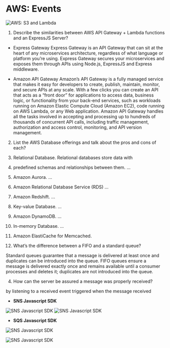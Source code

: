 # AWS: Events

![AWS: S3 and Lambda](https://d2908q01vomqb2.cloudfront.net/1b6453892473a467d07372d45eb05abc2031647a/2017/06/21/Step_Functions_S3_Bucket_Arch-1.png)

1. Describe the similarities between AWS API Gateway + Lambda functions and an ExpressJS Server?

* Express Gateway
Express Gateway is an API Gateway that can sit at the heart of any microservices architecture, regardless of what language or platform you’re using. Express Gateway secures your microservices and exposes them through APIs using Node.js, ExpressJS and Express middleware.

* Amazon API Gateway
Amazon’s API Gateway is a fully managed service that makes it easy for developers to create, publish, maintain, monitor, and secure APIs at any scale. With a few clicks you can create an API that acts as a “front door” for applications to access data, business logic, or functionality from your back-end services, such as workloads running on Amazon Elastic Compute Cloud (Amazon EC2), code running on AWS Lambda, or any Web application. Amazon API Gateway handles all the tasks involved in accepting and processing up to hundreds of thousands of concurrent API calls, including traffic management, authorization and access control, monitoring, and API version management.

2. List the AWS Database offerings and talk about the pros and cons of each?

1. Relational Database. Relational databases store data with 
2. predefined schemas and relationships between them. ...
3. Amazon Aurora. ...
4. Amazon Relational Database Service (RDS) ...
5. Amazon Redshift. ...
6. Key-value Database. ...
7. Amazon DynamoDB. ...
8. In-memory Database. ...
9. Amazon ElastiCache for Memcached.

3. What’s the difference between a FIFO and a standard queue?

Standard queues guarantee that a message is delivered at least once and duplicates can be introduced into the queue. FIFO queues ensure a message is delivered exactly once and remains available until a consumer processes and deletes it; duplicates are not introduced into the queue.

4. How can the server be assured a message was properly received?

by listening to a received event triggered when the message received

* **SNS Javascript SDK**

![SNS Javascript SDK](https://miro.medium.com/max/821/1*dhSyZISud3pPvUmDziSy0Q.png)
![SNS Javascript SDK](https://res.cloudinary.com/practicaldev/image/fetch/s--ciMqVBs6--/c_limit%2Cf_auto%2Cfl_progressive%2Cq_auto%2Cw_880/https://raw.githubusercontent.com/adnanrahic/cdn/master/trigger-lambda-sns/sls-aws-lambda-sns3.png)


* **SQS Javascript SDK**

![SNS Javascript SDK](https://d2908q01vomqb2.cloudfront.net/0716d9708d321ffb6a00818614779e779925365c/2020/10/23/sdk-overview-v3.png)

![SNS Javascript SDK](https://programmaticponderings.files.wordpress.com/2019/10/new-01-sqs-dynamodb-1.png)